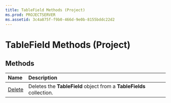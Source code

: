 ```yaml
---
title: TableField Methods (Project)
ms.prod: PROJECTSERVER
ms.assetid: 3c4a875f-f9b0-466d-9e0b-8155bddc22d2
---
```



# TableField Methods (Project)

## Methods



|**Name**|**Description**|
|:-----|:-----|
|[Delete](tablefield-delete-method-project.md)|Deletes the  **TableField** object from a **TableFields** collection.|

